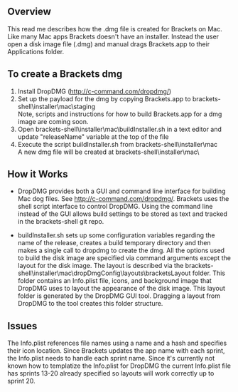 
## Overview
This read me describes how the .dmg file is created for Brackets on Mac. Like many Mac apps Brackets doesn't have an installer. Instead the user open a disk image file (.dmg) and manual drags Brackets.app to their Applications folder.

## To create a Brackets dmg
1) Install DropDMG (http://c-command.com/dropdmg/)
2) Set up the payload for the dmg by copying Brackets.app to brackets-shell\installer\mac\staging\
    Note, scripts and instructions for how to build Brackets.app for a dmg image are coming soon.
3) Open brackets-shell\installer\mac\buildInstaller.sh in a text editor and update "releaseName" variable at the top of the file
4) Execute the script buildInstaller.sh from brackets-shell\installer\mac\
    A new dmg file will be created at brackets-shell\installer\mac\


## How it Works
- DropDMG provides both a GUI and command line interface for building Mac dog files. See http://c-command.com/dropdmg/. Brackets uses the shell script interface to control DropDMG. Using the command line instead of the GUI allows build settings to be stored as text and tracked in the brackets-shell git repo.

- buildInstaller.sh sets up some configuration variables regarding the name of the release, creates a build temporary directory and then makes a single call to dropdmg to create the dmg. All the options used to build the disk image are specified via command arguments except the layout for the disk image. The layout is described via the brackets-shell\installer\mac\dropDmgConfig\layouts\bracketsLayout folder. This folder contains an Info.plist file, icons, and background image that DropDMG uses to layout the appearance of the disk image. This layout folder is generated by the DropDMG GUI tool. Dragging a layout from DropDMG to the tool creates this folder structure.

## Issues
The Info.plist references file names using a name and a hash and specifies their icon location. Since Brackets updates the app name with each sprint, the Info.plist needs to handle each sprint name. Since it's currently not known how to templatize the Info.plist for DropDMG the current Info.plist file has sprints 13-20 already specified so layouts will work correctly up to sprint 20.